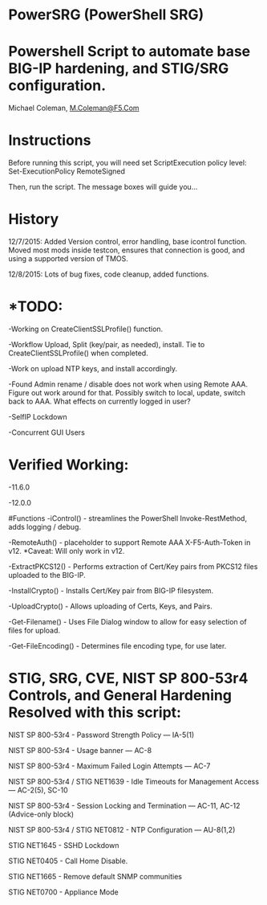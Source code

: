 # PowerSRG (PowerShell SRG)
# Powershell Script to automate base BIG-IP hardening, and STIG/SRG configuration.
 Michael Coleman, M.Coleman@F5.Com
 
# Instructions
Before running this script, you will need set ScriptExecution policy level:
Set-ExecutionPolicy RemoteSigned

Then, run the script.  The message boxes will guide you...

# History
12/7/2015:  Added Version control, error handling, base icontrol function.  Moved most mods inside testcon, ensures that connection is good, and using a supported version of TMOS.

12/8/2015:  Lots of bug fixes, code cleanup, added functions.

# *TODO:

-Working on CreateClientSSLProfile() function.

-Workflow Upload, Split (key/pair, as needed), install.  Tie to CreateClientSSLProfile() when completed.

-Work on upload NTP keys, and install accordingly.

-Found Admin rename / disable does not work when using Remote AAA.  Figure out work around for that. Possibly switch to local, update,
switch back to AAA. What effects on currently logged in user?

-SelfIP Lockdown

-Concurrent GUI Users

# Verified Working:
-11.6.0

-12.0.0

#Functions
-iControl() - streamlines the PowerShell Invoke-RestMethod, adds logging / debug.

-RemoteAuth() - placeholder to support Remote AAA X-F5-Auth-Token in v12. *Caveat:  Will only work in v12.

-ExtractPKCS12() - Performs extraction of Cert/Key pairs from PKCS12 files uploaded to the BIG-IP.

-InstallCrypto() - Installs Cert/Key pair from BIG-IP filesystem.

-UploadCrypto() - Allows uploading of Certs, Keys, and Pairs.

-Get-Filename() - Uses File Dialog window to allow for easy selection of files for upload.

-Get-FileEncoding() - Determines file encoding type, for use later.

# STIG, SRG, CVE, NIST SP 800-53r4 Controls, and General Hardening Resolved with this script:

NIST SP 800-53r4 - Password Strength Policy — IA-5(1)

NIST SP 800-53r4 - Usage banner — AC-8

NIST SP 800-53r4 - Maximum Failed Login Attempts — AC-7

NIST SP 800-53r4 / STIG NET1639 - Idle Timeouts for Management Access — AC-2(5), SC-10

NIST SP 800-53r4 - Session Locking and Termination — AC-11, AC-12 (Advice-only block)

NIST SP 800-53r4 / STIG NET0812 - NTP Configuration — AU-8(1,2)

STIG NET1645 - SSHD Lockdown

STIG NET0405 - Call Home Disable.

STIG NET1665 - Remove default SNMP communities

STIG NET0700 - Appliance Mode
